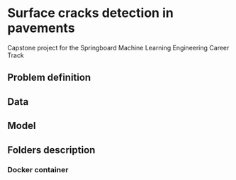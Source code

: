 # Surface cracks detection in pavements

Capstone project for the Springboard Machine Learning Engineering Career Track

## Problem definition



## Data



## Model



## Folders description

 

### Docker container